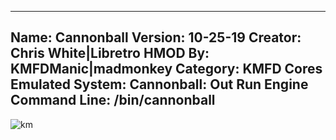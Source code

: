 -----------------------
Name: Cannonball
Version: 10-25-19
Creator: Chris White|Libretro
HMOD By: KMFDManic|madmonkey
Category: KMFD Cores
Emulated System: Cannonball: Out Run Engine
Command Line: /bin/cannonball
-----------------------
![km](https://i.imgur.com/AVK60p1.png)
